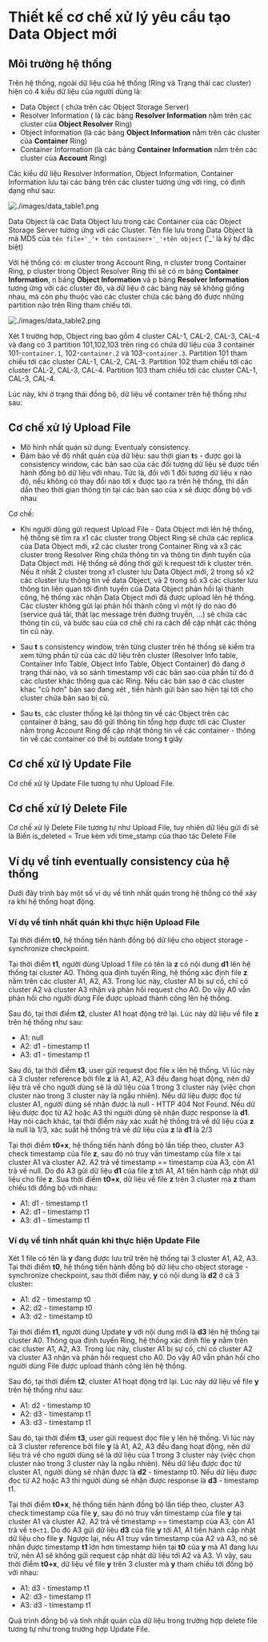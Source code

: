 # Thiết kế cơ chế xử lý yêu cầu tạo Data Object mới

## Môi trường hệ thống

Trên hệ thống, ngoài dữ liệu của hệ thống (Ring và Trạng thái cac cluster) hiện có 4 kiểu dữ liệu của người dùng là:

- Data Object ( chứa trên các Object Storage Server)
- Resolver Information ( là các bảng **Resolver Information** nằm trên các cluster của **Object Resolver** Ring) 
- Object Information (là các bảng **Object Information** nằm trên các cluster của **Container** Ring) 
- Container Information (là các bảng **Container Information** nằm trên các cluster của **Account** Ring) 

Các kiểu dữ liệu Resolver Information, Object Information, Container Information lưu tại các bảng trên các cluster tương ứng với ring, có định dạng như sau:

![./images/data_table1.png](./images/data_table1.png)

Data Object là các Data Object lưu trong các Container của các Object Storage Server tương ứng với các Cluster. Tên file lưu trong Data Object là mã MD5 của ```tên file+'_'+ tên container+'_'+tên object```
('_' là ký tự đặc biệt)

Với hệ thống có: m cluster trong Account Ring, n cluster trong Container Ring, p cluster trong Object Resolver Ring thì sẽ có m bảng **Container Information**, n bảng **Object Information** và p bảng **Resolver Information** tương ứng với các cluster đó, và dữ liệu ở các bảng này sẽ không giống nhau, mà còn phụ thuộc vào các cluster chứa các bảng đó được những partition nào trên Ring tham chiếu tới.

![./images/data_table2.png](./images/data_table2.png)

Xét 1 trường hợp, Object ring bao gồm 4 cluster CAL-1, CAL-2, CAL-3, CAL-4 và đang có 3 partition 101,102,103 trên ring có chứa dữ liệu của 3 container 101-```container.1```, 102-```container.2``` và 103-```container.3```. Partition 101 tham chiếu tới các cluster CAL-1, CAL-2, CAL-3. Partition 102 tham chiếu tới các cluster CAL-2, CAL-3, CAL-4. Partition 103 tham chiếu tới các cluster CAL-1, CAL-3, CAL-4. 

Lúc này, khi ở trạng thái đồng bộ, dữ liệu về container trên hệ thống như sau:

## Cơ chế xử lý Upload File

- Mô hình nhất quán sử dụng: Eventualy consistency.
- Đảm bảo về độ nhất quán của dữ liệu: sau thời gian **t**s - được gọi là consistency window, các bản sao của các đối tượng dữ liệu sẽ được tiến hành đồng bộ dữ liệu với nhau. Tức là, đối với 1 đối tượng dữ liệu x nào đó, nếu không có thay đổi nào tới x được tạo ra trên hệ thống, thì dần dần theo thời gian thông tin tại các bản sao của x sẽ được đồng bộ với nhau

Cơ chế: 

- Khi người dùng gửi request Upload File - Data Object mới lên hệ thống, hệ thống sẽ tìm ra x1 các cluster trong Object Ring sẽ chứa các replica của Data Object mới, x2 các cluster trong Container Ring và x3 các cluster trong Resolver Ring chứa thông tin và thông tin định tuyến của Data Object mới. Hệ thống sẽ đồng thời gửi k request tới k cluster trên. Nếu ít nhất 2 cluster trong x1 cluster lưu Data Object mới, 2 trong số x2 các cluster lưu thông tin về data Object, và 2 trong số x3 các cluster lưu thông tin liên quan tới định tuyến của Data Object phản hồi lại thành công, hệ thống xác nhận Data Object mới đã được upload lên hệ thống. Các cluster không gửi lại phản hồi thành công vì một lý do nào đó (service quá tải, thất lạc message trên đường truyền, ...) sẽ chứa các thông tin cũ, và bước sau của cơ chế chỉ ra cách để cập nhật các thông tin cũ này.

- Sau **t** s consistency window, trên từng cluster trên hệ thống sẽ kiểm tra xem từng phần tử của các dữ liệu trên cluster (Resolver Info table, Container Info Table, Object Info Table, Object Container) đó đang ở trạng thái nào, và so sánh timestamp với các bản sao của phần tử đó ở các cluster khác thông qua các Ring. Nếu các bản sao ở các cluster khác "cũ hơn" bản sao đang xét , tiến hành gửi bản sao hiện tại tới cho cluster chứa bản sao bị cũ.

- Sau **t**s, các cluster thống kê lại thông tin về các Object trên các container ở bảng, sau đó gửi thông tin tổng hợp được tới các Cluster nằm trong Account Ring để cập nhật thông tin về các container - thông tin về các container có thể bị outdate trong **t** giây

## Cơ chế xử lý Update File

Cơ chế xử lý Update File tương tự như Upload File.

## Cơ chế xử lý Delete File

Cơ chế xử lý Delete File tương tự như Upload File, tuy nhiên dữ liệu gửi đi sẽ là Biến is_deleted = True kèm với time\_stamp của thao tác Delete File

## Ví dụ về tính eventually consistency của hệ thống

Dưới đây trình bày một số ví dụ về tính nhất quán trong hệ thống có thể xảy ra khi hệ thống hoạt động.

### Ví dụ về tính nhất quán khi thực hiện Upload File

Tại thời điểm **t0**, hệ thống tiến hành đồng bộ dữ liệu cho object storage - synchronize checkpoint.

Tại thời điểm **t1**, người dùng Upload 1 file có tên là **z** có nội dung **d1** lên hệ thống tại cluster A0. Thông qua định tuyến Ring, hệ thống xác định file **z** nằm trên các cluster A1, A2, A3. Trong lúc này, cluster A1 bị sự cố, chỉ có cluster A2 và cluster A3 nhận và phản hồi request cho A0. Do vậy A0 vẫn phản hồi cho người dùng File được upload thành công lên hệ thống. 

Sau đó, tại thời điểm **t2**, cluster A1 hoạt động trở lại. Lúc này dữ liệu về file **z** trên hệ thống như sau:

- A1: null
- A2: d1 - timestamp t1
- A3: d1 - timestamp t1

Sau đó, tại thời điểm **t3**, user gửi request đọc file x lên hệ thống. Vì lúc này cả 3 cluster reference bởi file **z** là A1, A2, A3 đều đang hoạt động, nên dữ liệu trả về cho người dùng sẽ là dữ liệu của 1 trong 3 cluster này (việc chọn cluster nào trong 3 cluster này là ngẫu nhiên). Nếu dữ liệu được đọc từ cluster A1, người dùng sẽ nhận được là null - HTTP 404 Not Found. Nếu dữ liệu được đọc từ A2 hoặc A3 thì người dùng sẽ nhận được response là **d1**. Hay nói cách khác, tại thời điểm này xác xuất hệ thống trả về dữ liệu của **z** là null là 1/3, xác suất hệ thống trả về dữ liệu của **z** là **d1** là 2/3

Tại thời điểm **t0+x**, hệ thống tiến hành đồng bộ lần tiếp theo, cluster A3 check timestamp của file **z**, sau đó nó truy vấn timestamp của file x tại cluster A1 và cluster A2. A2 trả về timestamp == timestamp của A3, còn A1 trả về null. Do đó A3 gửi dữ liệu **d1** của file **z** tới A1, A1 tiến hành cập nhật dữ liệu cho file **z**. Sua thời điểm **t0+x**, dữ liệu về file **z** trên 3 cluster mà **z** tham chiếu tới đồng bộ với nhau:

- A1: d1 - timestamp t1
- A2: d1 - timestamp t1
- A3: d1 - timestamp t1

### Ví dụ về tính nhất quán khi thực hiện Update File

Xét 1 file có tên là **y** đang được lưu trữ trên hệ thống tại 3 cluster A1, A2, A3. Tại thời điểm **t0**, hệ thống tiến hành đồng bộ dữ liệu cho object storage - synchronize checkpoint, sau thời điểm này, **y** có nội dung là **d2** ở cả 3 cluster:

- A1: d2 - timestamp t0
- A2: d2 - timestamp t0
- A3: d2 - timestamp t0

Tại thời điểm **t1**, người dùng Update **y** với nội dung mới là **d3** lên hệ thống tại cluster A0. Thông qua định tuyến Ring, hệ thống xác định file **y** nằm trên các cluster A1, A2, A3. Trong lúc này, cluster A1 bị sự cố, chỉ có cluster A2 và cluster A3 nhận và phản hồi request cho A0. Do vậy A0 vẫn phản hồi cho người dùng File được upload thành công lên hệ thống. 

Sau đó, tại thời điểm **t2**, cluster A1 hoạt động trở lại. Lúc này dữ liệu về file **y** trên hệ thống như sau:

- A1: d2 - timestamp t0
- A2: d3 - timestamp t1
- A3: d3 - timestamp t1

Sau đó, tại thời điểm **t3**, user gửi request đọc file y lên hệ thống. Vì lúc này cả 3 cluster reference bởi file **y** là A1, A2, A3 đều đang hoạt động, nên dữ liệu trả về cho người dùng sẽ là dữ liệu của 1 trong 3 cluster này (việc chọn cluster nào trong 3 cluster này là ngẫu nhiên). Nếu dữ liệu được đọc từ cluster A1, người dùng sẽ nhận được là **d2** - timestamp t0. Nếu dữ liệu được đọc từ A2 hoặc A3 thì người dùng sẽ nhận được response là **d3** - timestamp t1.

Tại thời điểm **t0+x**, hệ thống tiến hành đồng bộ lần tiếp theo, cluster A3 check timestamp của file **y**, sau đó nó truy vấn timestamp của file **y** tại cluster A1 và cluster A2. A2 trả về timestamp == timestamp của A3, còn A1 trả về ```t0<t1```. Do đó A3 gửi dữ liệu **d3** của file **y** tới A1, A1 tiến hành cập nhật dữ liệu cho file **y**. Ngược lại, nếu A1 truy vấn timestamp của A2 và A3, nó sẽ nhận được timestamp **t1** lớn hơn timestamp hiện tại **t0** của **y** mà A1 đang lưu trữ, nên A1 sẽ không gửi request cập nhật dữ liệu tới A2 và A3. Vì vậy, sau thời điểm **t0+x**, dữ liệu về file **y** trên 3 cluster mà **y** tham chiếu tới đồng bộ với nhau:

- A1: d3 - timestamp t1
- A2: d3 - timestamp t1
- A3: d3 - timestamp t1

Quá trình đồng bộ và tính nhất quán của dữ liệu trong trường hợp delete file tương tự như trong trường hợp Update File.